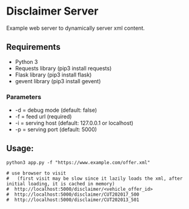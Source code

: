 # Disclaimer Server

Example web server to dynamically server xml content.

## Requirements

* Python 3
* Requests library (pip3 install requests)
* Flask library (pip3 install flask)
* gevent library (pip3 install gevent)

### Parameters

 * -d = debug mode (default: false)
 * -f = feed url (required)
 * -i = serving host (default: 127.0.0.1 or localhost)
 * -p = serving port (default: 5000)

## Usage:

```
python3 app.py -f "https://www.example.com/offer.xml"

# use browser to visit
#   (first visit may be slow since it lazily loads the xml, after initial loading, it is cached in memory)
#  http://localhost:5000/disclaimer/<vehicle_offer_id>
#  http://localhost:5000/disclaimer/CUT202017_500
#  http://localhost:5000/disclaimer/CUT202013_501
```
